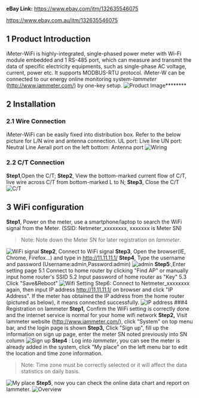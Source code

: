 
**eBay Link:**
https://www.ebay.com/itm/132635546075

https://www.ebay.com.au/itm/132635546075

## 1 Product Introduction
iMeter-WiFi is highly-integrated, single-phased power meter with Wi-Fi module embedded and 1 RS-485 port, which can measure and transmit the data of specific electricity equipments, such as single-phase AC voltage, current, power etc. It supports MODBUS-RTU protocol.
iMeter-W can be connected to our energy online monitoring system-*Iammeter* (http://www.iammeter.com/) by one-key setup.
![Product Image][0]********

## 2 Installation
### 2.1 Wire Connection
iMeter-WiFi can be easily fixed into distribution box. Refer to the below picture for L/N wire and antenna connection. 
UL port: Live line
UN port: Neutral Line
Aerail port on the left bottom: Antenna port
![Wiring][1]
### 2.2 C/T Connection
**Step1**,Open the C/T;
**Step2**, View the bottom-marked current flow of C/T, live wire across C/T from bottom-marked L to N;
**Step3**, Close the C/T
![C/T][2]
## 3 WiFi configuration
**Step1**, Power on the meter, use a smartphone/laptop to search the WiFi signal from the Meter. (SSID: Netmeter_xxxxxxxx, xxxxxxx is Meter SN)

>Note: Note down the Meter SN for later registration on *Iammeter*.

![WiFi signal][3]
**Step2**, Connect to WiFi signal
**Step3**, Open the browser(IE, Chrome, Firefox...) and type in http://11.11.11.1/
**Step4**, Type the username and password (Username:admin,Password:admin)
![admin][4]
**Step5**:,Enter setting page
5.1 Connect to home router by clicking "Find AP" or manually input home router's SSID
5.2 Input password of home router as "Key" 
5.3 Click "Save&Reboot"
![Wifi Setting][5]
Step6: Connect to Netmeter_xxxxxxxx again, then input IP address http://11.11.11.1/ on browser and click "IP Address". If the meter has obtained the IP address from the home router (pictured as below), it means connected successfully.
![IP address][6]
###4 Registration on Iammeter
**Step1,** Confirm the WiFi setting is correctly done and the internet service is normal for your home wifi network
**Step2,** Visit Iammeter website (http://www.iammeter.com/), click "System" on top menu bar, and the login page is shown
**Step3,** Click "Sign up", fill up the information on sign up page, 
enter the meter SN noted previously into SN column
![Sign up][7]
**Step4** : Log into *Iammeter*, you can see the meter is already added in the system, click "My place" on the left menu bar to edit the location and time zone information. 

>Note: Time zone must be correctly selected or it will affect the data statistics on daily basis.

![My place][8]
**Step5**, now you can check the online data chart and report on Iammeter.
![Overview][9]

[0]:http://leweidoc.oss-cn-hangzhou.aliyuncs.com/lewei50/img/imeter-lewei50-20180116-1.jpg
[1]: http://leweidoc.oss-cn-hangzhou.aliyuncs.com/lewei50/img/iMeter-lewei50-20180112-1.jpg
[2]: http://leweidoc.oss-cn-hangzhou.aliyuncs.com/lewei50/img/iMeter-lewei50-20180112-2.jpg
[3]: http://leweidoc.oss-cn-hangzhou.aliyuncs.com/lewei50/img/iMeter-lewei50-20180112-3.jpg
[4]: http://leweidoc.oss-cn-hangzhou.aliyuncs.com/lewei50/img/iMeter-lewei50-20180112-4.jpg
[5]: http://leweidoc.oss-cn-hangzhou.aliyuncs.com/lewei50/img/iMeter-lewei50-20180112-5.jpg
[6]: http://leweidoc.oss-cn-hangzhou.aliyuncs.com/lewei50/img/iMeter-lewei50-20180112-6.jpg
[7]: http://leweidoc.oss-cn-hangzhou.aliyuncs.com/lewei50/img/iMeter-lewei50-20180112-7.jpg
[8]: http://leweidoc.oss-cn-hangzhou.aliyuncs.com/lewei50/img/iMeter-lewei50-20180112-8.jpg
[9]:http://leweidoc.oss-cn-hangzhou.aliyuncs.com/lewei50/img/iMeter-lewei50-20180111-1.jpg